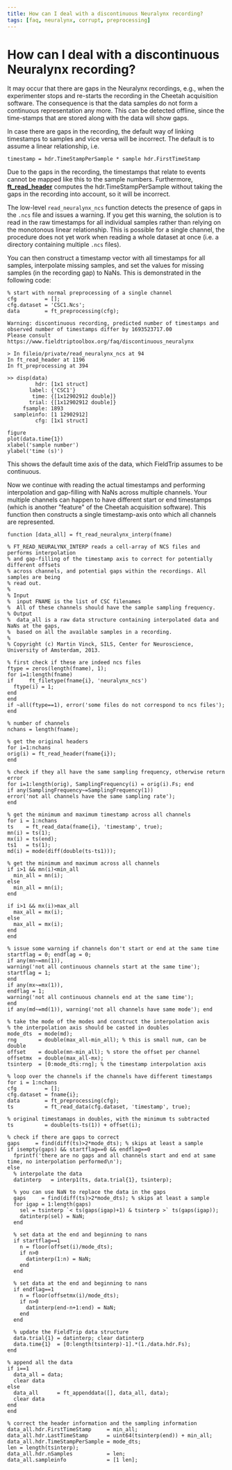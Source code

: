 ```yaml
---
title: How can I deal with a discontinuous Neuralynx recording?
tags: [faq, neuralynx, corrupt, preprocessing]
---
```


# How can I deal with a discontinuous Neuralynx recording?

It may occur that there are gaps in the Neuralynx recordings, e.g., when the experimenter stops and re-starts the recording in the Cheetah acquisition software. The consequence is that the data samples do not form a continuous representation any more. This can be detected offline, since the time-stamps that are stored along with the data will show gaps.

In case there are gaps in the recording, the default way of linking timestamps to samples and vice versa will be incorrect. The default is to assume a linear relationship, i.e.

    timestamp = hdr.TimeStampPerSample * sample hdr.FirstTimeStamp

Due to the gaps in the recording, the timestamps that relate to events cannot be mapped like this to the sample numbers. Furthermore, **[ft_read_header](https://github.com/fieldtrip/fieldtrip/blob/release/fileio/ft_read_header.m)** computes the hdr.TimeStampPerSample without taking the gaps in the recording into account, so it will be incorrect.

The low-level `read_neuralynx_ncs` function detects the presence of gaps in the `.ncs` file and issues a warning. If you get this warning, the solution is to read in the raw timestamps for all individual samples rather than relying on the monotonous linear relationship. This is possible for a single channel, the procedure does not yet work when reading a whole dataset at once (i.e. a directory containing multiple `.ncs` files).

You can then construct a timestamp vector with all timestamps for all samples, interpolate missing samples, and set the values for missing samples (in the recording gap) to NaNs. This is demonstrated in the following code:

    % start with normal preprocessing of a single channel
    cfg         = [];
    cfg.dataset = 'CSC1.Ncs';
    data        = ft_preprocessing(cfg);

    Warning: discontinuous recording, predicted number of timestamps and observed number of timestamps differ by 1693523717.00
    Please consult https://www.fieldtriptoolbox.org/faq/discontinuous_neuralynx

    > In fileio/private/read_neuralynx_ncs at 94
    In ft_read_header at 1196
    In ft_preprocessing at 394

    >> disp(data)
             hdr: [1x1 struct]
           label: {'CSC1'}
            time: {[1x12902912 double]}
           trial: {[1x12902912 double]}
         fsample: 1893
      sampleinfo: [1 12902912]
             cfg: [1x1 struct]

    figure
    plot(data.time{1})
    xlabel('sample number')
    ylabel('time (s)')

This shows the default time axis of the data, which FieldTrip assumes to be continuous.

Now we continue with reading the actual timestamps and performing interpolation and gap-filling with NaNs across multiple channels. Your multiple channels can happen to have different start or end timestamps (which is another "feature" of the Cheetah acquisition software). This function then constructs a single timestamp-axis onto which all channels are represented.

    function [data_all] = ft_read_neuralynx_interp(fname)

    % FT_READ_NEURALYNX_INTERP reads a cell-array of NCS files and performs interpolation
    % and gap-filling of the timestamp axis to correct for potentially different offsets
    % across channels, and potential gaps within the recordings. All samples are being
    % read out.
    %
    % Input
    %  input FNAME is the list of CSC filenames
    %  All of these channels should have the sample sampling frequency.
    % Output
    %  data_all is a raw data structure containing interpolated data and NaNs at the gaps,
    %  based on all the available samples in a recording.
    %
    % Copyright (c) Martin Vinck, SILS, Center for Neuroscience, University of Amsterdam, 2013.

    % first check if these are indeed ncs files
    ftype = zeros(length(fname), 1);
    for i=1:length(fname)
    if     ft_filetype(fname{i}, 'neuralynx_ncs')
      ftype(i) = 1;
    end
    end
    if ~all(ftype==1), error('some files do not correspond to ncs files'); end

    % number of channels
    nchans = length(fname);

    % get the original headers
    for i=1:nchans
    orig(i) = ft_read_header(fname{i});
    end

    % check if they all have the same sampling frequency, otherwise return error
    for i=1:length(orig), SamplingFrequency(i) = orig(i).Fs; end
    if any(SamplingFrequency~=SamplingFrequency(1))
    error('not all channels have the same sampling rate');
    end

    % get the minimum and maximum timestamp across all channels
    for i = 1:nchans
    ts    = ft_read_data(fname{i}, 'timestamp', true);
    mn(i) = ts(1);
    mx(i) = ts(end);
    ts1   = ts(1);
    md(i) = mode(diff(double(ts-ts1)));

    % get the minimum and maximum across all channels
    if i>1 && mn(i)<min_all
      min_all = mn(i);
    else
      min_all = mn(i);
    end

    if i>1 && mx(i)>max_all
      max_all = mx(i);
    else
      max_all = mx(i);
    end
    end

    % issue some warning if channels don't start or end at the same time
    startflag = 0; endflag = 0;
    if any(mn~=mn(1)),
    warning('not all continuous channels start at the same time');
    startflag = 1;
    end
    if any(mx~=mx(1)),
    endflag = 1;
    warning('not all continuous channels end at the same time');
    end
    if any(md~=md(1)), warning('not all channels have same mode'); end

    % take the mode of the modes and construct the interpolation axis
    % the interpolation axis should be casted in doubles
    mode_dts  = mode(md);
    rng       = double(max_all-min_all); % this is small num, can be double
    offset    = double(mn-min_all); % store the offset per channel
    offsetmx  = double(max_all-mx);
    tsinterp  = [0:mode_dts:rng]; % the timestamp interpolation axis

    % loop over the channels if the channels have different timestamps
    for i = 1:nchans
    cfg         = [];
    cfg.dataset = fname{i};
    data        = ft_preprocessing(cfg);
    ts          = ft_read_data(cfg.dataset, 'timestamp', true);

    % original timestamaps in doubles, with the minimum ts subtracted
    ts          = double(ts-ts(1)) + offset(i);

    % check if there are gaps to correct
    gaps     = find(diff(ts)>2*mode_dts); % skips at least a sample
    if isempty(gaps) && startflag==0 && endflag==0
      fprintf('there are no gaps and all channels start and end at same time, no interpolation performed\n');
    else
      % interpolate the data
      datinterp   = interp1(ts, data.trial{1}, tsinterp);

      % you can use NaN to replace the data in the gaps
      gaps     = find(diff(ts)>2*mode_dts); % skips at least a sample
      for igap = 1:length(gaps)
        sel = tsinterp `< ts(gaps(igap)+1) & tsinterp >` ts(gaps(igap));
        datinterp(sel) = NaN;
      end

      % set data at the end and beginning to nans
      if startflag==1
        n = floor(offset(i)/mode_dts);
        if n>0
          datinterp(1:n) = NaN;
        end
      end

      % set data at the end and beginning to nans
      if endflag==1
        n = floor(offsetmx(i)/mode_dts);
        if n>0
          datinterp(end-n+1:end) = NaN;
        end
      end

      % update the FieldTrip data structure
      data.trial{1} = datinterp; clear datinterp
      data.time{1}  = [0:length(tsinterp)-1].*(1./data.hdr.Fs);
    end

    % append all the data
    if i==1
      data_all = data;
      clear data
    else
      data_all      = ft_appenddata([], data_all, data);
      clear data
    end
    end

    % correct the header information and the sampling information
    data_all.hdr.FirstTimeStamp     = min_all;
    data_all.hdr.LastTimeStamp      = uint64(tsinterp(end)) + min_all;
    data_all.hdr.TimeStampPerSample = mode_dts;
    len = length(tsinterp);
    data_all.hdr.nSamples           = len;
    data_all.sampleinfo             = [1 len];
